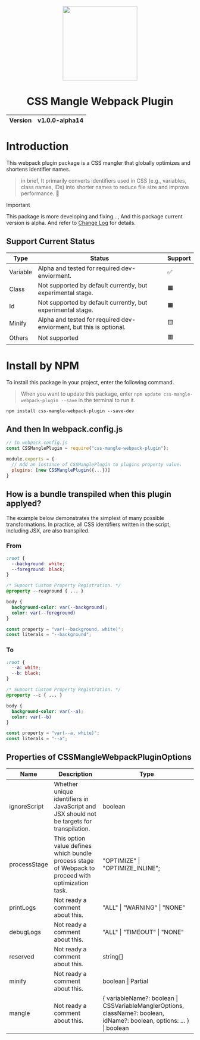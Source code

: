 <div align="center">
  <img width="200px" src="https://github.com/user-attachments/assets/a621ed86-c8a0-41ee-92e8-0a576c20e2e5">
  <h1>CSS Mangle Webpack Plugin</h1>
  <table>
        <thead>
          <tr>
            <th>Version</th>
            <th>v1.0.0-alpha14</th>
          </tr>
        </tbody>
    </table>
</div>

# Introduction
This webpack plugin package is a CSS mangler that globally optimizes and shortens identifier names.

> in brief, It primarily converts identifiers used in CSS (e.g., variables, class names, IDs) into shorter names to reduce file size and improve performance. 🚀

> [!IMPORTANT]
> This package is more developing and fixing..., And this package current version is alpha. And refer to [Change Log](CHANGELOG.md) for details.

## Support Current Status
| Type | Status | Support |
| ---- | ------ | ------- |
| Variable | Alpha and tested for required dev-enviorment. | ✅ |
| Class | Not supported by default currently, but experimental stage. | 🟧 |
| Id | Not supported by default currently, but experimental stage. | 🟧 |
| Minify | Alpha and tested for required dev-enviorment, but this is optional. | 🟨 |
| Others | Not supported | 🟥 |

# Install by NPM
To install this package in your project, enter the following command.

> When you want to update this package, enter `npm update css-mangle-webpack-plugin --save` in the terminal to run it.

```
npm install css-mangle-webpack-plugin --save-dev
```

## And then In webpack.config.js
```cjs
// In webpack.config.js
const CSSManglePlugin = require("css-mangle-webpack-plugin");

module.exports = {
  // Add an instance of CSSManglePlugin to plugins property value.
  plugins: [new CSSManglePlugin({...})]
}
```

## How is a bundle transpiled when this plugin applyed?
The example below demonstrates the simplest of many possible transformations. In practice, all CSS identifiers written in the script, including JSX, are also transpiled.

### From
```css
:root {
  --background: white;
  --foreground: black;
}

/* Supoort Custom Property Registration. */
@property --reaground { ... }

body {
  background-color: var(--background);
  color: var(--foreground)
}
```
```js
const property = "var(--background, white)";
const literals = "--background";
```

### To
```css
:root {
  --a: white;
  --b: black;
}

/* Supoort Custom Property Registration. */
@property --c { ... }

body {
  background-color: var(--a);
  color: var(--b)
}
```
```js
const property = "var(--a, white)";
const literals = "--a";
```

## Properties of CSSMangleWebpackPluginOptions
| Name | Description | Type |
| ---- | ----- | ------- |
| ignoreScript | Whether unique identifiers in JavaScript and JSX should not be targets for transpilation. | boolean
| processStage | This option value defines which bundle process stage of Webpack to proceed with optimization task. | "OPTIMIZE" \| "OPTIMIZE_INLINE";
| printLogs | Not ready a comment about this. | "ALL" \| "WARNING" \| "NONE"
| debugLogs | Not ready a comment about this. | "ALL" \| "TIMEOUT" \| "NONE"
| reserved | Not ready a comment about this. | string[]
| minify | Not ready a comment about this. | boolean \| Partial<CSSMinificationManglerOptions>
| mangle | Not ready a comment about this. | { variableName?: boolean \| CSSVariableManglerOptions, className?: boolean, idName?: boolean, options: ... } \| boolean
